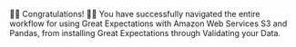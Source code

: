 🚀🚀 Congratulations! 🚀🚀  You have successfully navigated the entire workflow for using Great Expectations with Amazon Web Services S3 and Pandas, from installing Great Expectations through Validating your Data.